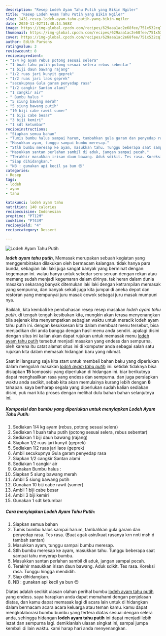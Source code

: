 ```yaml
---
description: "Resep Lodeh Ayam Tahu Putih yang Bikin Ngiler"
title: "Resep Lodeh Ayam Tahu Putih yang Bikin Ngiler"
slug: 1431-resep-lodeh-ayam-tahu-putih-yang-bikin-ngiler
date: 2020-11-02T11:40:14.568Z
image: https://img-global.cpcdn.com/recipes/629aaa1ac2e68fee/751x532cq70/lodeh-ayam-tahu-putih-foto-resep-utama.jpg
thumbnail: https://img-global.cpcdn.com/recipes/629aaa1ac2e68fee/751x532cq70/lodeh-ayam-tahu-putih-foto-resep-utama.jpg
cover: https://img-global.cpcdn.com/recipes/629aaa1ac2e68fee/751x532cq70/lodeh-ayam-tahu-putih-foto-resep-utama.jpg
author: Edith Parsons
ratingvalue: 3
reviewcount: 8
recipeingredient:
- "1/4 kg ayam rebus potong sesuai selera"
- "1 buah tahu putih potong sesuai selera rebus sebentar"
- "1 biji daun bawang rajang"
- "1/2 ruas jari kunyit geprek"
- "1/2 ruas jari laos geprek"
- "secukupnya Gula garam penyedap rasa"
- "1/2 cangkir Santan alami"
- "1 cangkir air"
- " Bumbu halus "
- "5 siung bawang merah"
- "5 siung bawang putih"
- "10 biji cabe rawit sumer"
- "1 biji cabe besar"
- "3 biji kemiri"
- "1 sdt ketumbar"
recipeinstructions:
- "Siapkan semua bahan"
- "Tumis bumbu halus sampai harum, tambahkan gula garam dan penyedap rasa. Tes rasa. (Buat agak asin/kuat rasanya krn nnti msh d tambah santan)"
- "Masukkan ayam, tunggu sampai bumbu meresap."
- "Stlh bumbu meresap ke ayam, masukkan tahu. Tunggu beberapa saat sampai tahu mnyerap bumbu."
- "Masukkan santan perlahan sambil di aduk, jangan sampai pecah."
- "Terakhir masukkan irisan daun bawang. Aduk sdikit. Tes rasa. Koreksi rasa. Tunggu hingga mendidih."
- "Siap dihidangkan."
- "NB : gunakan api kecil ya bun 😍"
categories:
- Resep
tags:
- lodeh
- ayam
- tahu

katakunci: lodeh ayam tahu 
nutrition: 140 calories
recipecuisine: Indonesian
preptime: "PT12M"
cooktime: "PT43M"
recipeyield: "4"
recipecategory: Dessert

---
```



![Lodeh Ayam Tahu Putih](https://img-global.cpcdn.com/recipes/629aaa1ac2e68fee/751x532cq70/lodeh-ayam-tahu-putih-foto-resep-utama.jpg)

<b><i>lodeh ayam tahu putih</i></b>, Memasak merupakan sebuah kegiatan yang menggembirakan dilakukan oleh bermacam kalangan. tidak hanya para bunda, sebagian laki laki juga sangat banyak yang berminat dengan kegemaran ini. walau hanya untuk sekedar seru seruan dengan rekan atau memang sudah menjadi kegemaran dalam dirinya. tak heran dalam dunia masakan sekarang banyak ditemukan laki laki dengan ketrampilan memasak yang sempurna, dan banyak sekali juga kita jumpai di aneka depot dan restoran yang mempunyai juru masak cowok sebagai juru masak mumpuni nya.



Baiklah, kita kembali ke pembahasan resep resep masakan <i>lodeh ayam tahu putih</i>. di tengah tengah kesibukan kita, mungkin akan terasa menyenangkan bila sejenak kita menyempatkan sebagian waktu untuk meracik lodeh ayam tahu putih ini. dengan kesuksesan kita dalam membuat menu tersebut, bisa menjadikan diri anda bangga dengan hasil menu anda sendiri. apalagi disini dengan situs ini kalian akan dapat rujukan untuk memasak menu <u>lodeh ayam tahu putih</u> tersebut menjadi masakan yang endess dan sempurna, oleh karena itu catat alamat situs ini di komputer anda sebagai salah satu rujukan kita dalam memasak hidangan baru yang nikmat.


Saat ini langsung saja kita start untuk membeli bahan baku yang diperlukan dalam mengolah masakan <u><i>lodeh ayam tahu putih</i></u> ini. setidak tidaknya bisa disiapkan <b>15</b> komposisi yang diperlukan di hidangan ini. biar berikutnya dapat menghasilkan rasa yang endess dan sempurna. dan juga persiapkan waktu anda sedikit, sebab kita akan memulainya kurang lebih dengan <b>8</b> tahapan. saya berharap segala yang diperlukan sudah kalian sediakan disini, yuk mari kita proses dengan melihat dulu bahan bahan selanjutnya ini.

<!--inarticleads1-->

##### Komposisi dan bumbu yang diperlukan untuk menyiapkan Lodeh Ayam Tahu Putih:

1. Sediakan 1/4 kg ayam (rebus, potong sesuai selera)
1. Sediakan 1 buah tahu putih (potong sesuai selera, rebus sebentar)
1. Sediakan 1 biji daun bawang (rajang)
1. Siapkan 1/2 ruas jari kunyit (geprek)
1. Sediakan 1/2 ruas jari laos (geprek)
1. Ambil secukupnya Gula garam penyedap rasa
1. Siapkan 1/2 cangkir Santan alami
1. Sediakan 1 cangkir air
1. Gunakan  Bumbu halus :
1. Siapkan 5 siung bawang merah
1. Ambil 5 siung bawang putih
1. Gunakan 10 biji cabe rawit (sumer)
1. Ambil 1 biji cabe besar
1. Ambil 3 biji kemiri
1. Gunakan 1 sdt ketumbar




<!--inarticleads2-->

##### Cara menyiapkan Lodeh Ayam Tahu Putih:

1. Siapkan semua bahan
1. Tumis bumbu halus sampai harum, tambahkan gula garam dan penyedap rasa. Tes rasa. (Buat agak asin/kuat rasanya krn nnti msh d tambah santan)
1. Masukkan ayam, tunggu sampai bumbu meresap.
1. Stlh bumbu meresap ke ayam, masukkan tahu. Tunggu beberapa saat sampai tahu mnyerap bumbu.
1. Masukkan santan perlahan sambil di aduk, jangan sampai pecah.
1. Terakhir masukkan irisan daun bawang. Aduk sdikit. Tes rasa. Koreksi rasa. Tunggu hingga mendidih.
1. Siap dihidangkan.
1. NB : gunakan api kecil ya bun 😍




Diatas adalah sedikit ulasan olahan perihal bumbu <u>lodeh ayam tahu putih</u> yang endess. saya harapkan anda dapat memahami dengan penjelasan diatas, dan kamu dapat memasak lagi di acara lain untuk di hidangkan dalam bermacam acara acara keluarga atau teman kamu. kamu dapat mengkolaborasi bumbu bumbu yang tertera diatas sesuai dengan selera anda, sehingga hidangan <b>lodeh ayam tahu putih</b> ini dapat menjadi lebih lezat dan sempurna lagi. demikianlah ulasan singkat ini, sampai jumpa kembali di lain waktu. kami harap hari anda menyenangkan.
